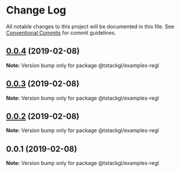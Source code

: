 # Change Log

All notable changes to this project will be documented in this file.
See [Conventional Commits](https://conventionalcommits.org) for commit guidelines.

## [0.0.4](https://github.com/nkint/tstackgl/compare/@tstackgl/examples-regl@0.0.3...@tstackgl/examples-regl@0.0.4) (2019-02-08)

**Note:** Version bump only for package @tstackgl/examples-regl





## [0.0.3](https://github.com/nkint/tstackgl/compare/@tstackgl/examples-regl@0.0.2...@tstackgl/examples-regl@0.0.3) (2019-02-08)

**Note:** Version bump only for package @tstackgl/examples-regl





## [0.0.2](https://github.com/nkint/tstackgl/compare/@tstackgl/examples-regl@0.0.1...@tstackgl/examples-regl@0.0.2) (2019-02-08)

**Note:** Version bump only for package @tstackgl/examples-regl





## 0.0.1 (2019-02-08)

**Note:** Version bump only for package @tstackgl/examples-regl
